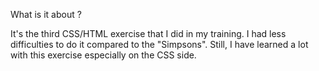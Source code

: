 What is it about ?

It's the third CSS/HTML exercise that I did in my training. I had less difficulties to do it compared to the "Simpsons". Still, I have learned a lot with this exercise especially on the CSS side. 
